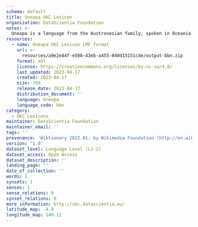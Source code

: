 ```yaml
---
schema: default
title: Uneapa UKC Lexicon
organization: DataScientia Foundation
notes: >-
  Uneapa is a language from the Austronesian family, spoken in Oceania. The UKC Lexicon of Uneapa is represented as a lexico-semantic network. It consists of words, word senses, synsets, as well as sense-level and synset-level relationships.
resources:
  - name: Uneapa UKC Lexicon LMF format
    url: >-
      resources/a9e2e44f-e500-43eb-a455-840d15151cde/output-bbn.zip
    format: xml
    license: https://creativecommons.org/licenses/by-nc-sa/4.0/
    last_updated: 2023-04-17
    created: 2023-04-17
    size: 769
    release_date: 2023-04-17
    distribution_document: ''
    language: Uneapa
    language_code: bbn
category:
  - UKC Lexicons
maintainer: DataScientia Foundation
maintainer_email: ''
tags: ''
provenance: 'Wiktionary 2022.01. by Wikimedia Foundation (http://en.wiktionary.org); Princeton WordNet 2.1 by Princeton University (https://wordnet.princeton.edu)'
version: '1.0'
dataset_level: Language Level (L1-2)
dataset_access: Open Access
dataset_description: ''
landing_page: ''
date_of_collection: ''
words: 1
synsets: 1
senses: 1
sense_relations: 0
synset_relations: 0
more_information: http://ukc.datascientia.eu/
latitude_map: -4.9
longitude_map: 149.12
---
```

